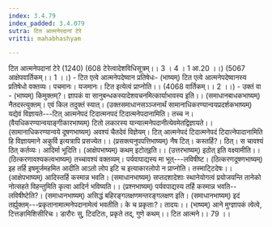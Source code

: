```yaml
---
index: 3.4.79
index_padded: 3.4.079
sutra: टित आत्मनेपदानां टेरे
vritti: mahabhashyam

---
```

 टित आत्मनेपदानां टेरे (1240) (608 टेरेत्वादेशविधिसूत्रम्।। 3 । 4 । 1 आ.20 ।।) (5067 आक्षेपवार्तिकम्।। 1 ।।) - टित एत्वे आत्मनेपदेष्वान प्रतिषेधः- (भाष्यम्) टित एत्वे आत्मनेपदेष्वानस्य प्रतिषेधो वक्तव्यः। पचमानः। यजमानः। टित इत्येत्वं प्राप्नोति।। (4068 वार्तिकम्।। 2 ।।) - उक्तं वा - (भाष्यम्) किमुक्तम्?। ज्ञापकं वा सानुबन्धकस्यादेशवचनमित्कार्याभावस्य इति।। (समाधानबाधकभाष्यम्) नैतदस्त्युक्तम्। एवं किल तदुक्तं स्यात्। (उक्तसमाधानसञ्ञ्जनार्थं सामानाधिकरण्यान्वयप्रदर्शकभाष्यम्) यद्येवं विज्ञायते---टित् आत्मनेपदं टिदात्मनपदं टिदात्मनेपदानामिति। तच्च न। (वैयधिकरण्यान्वयाङ्गीकारभाष्यम्) टितो लकारस्य यान्यात्मनेपदानीत्येवमेतद्विज्ञायते।। (सामानाधिकरण्यान्वये दूषणभाष्यम्) अवश्यं चैतदेवं विज्ञेयम्। टित् आत्मनेपदं टिदात्मनेपदं टिदात्नेपादानामिति हि विज्ञायमाने अकुर्वि इत्यत्रापि प्रसज्येत।। (प्रसक्त्यनुपपत्तिभाष्यम्) नैष टित्। कस्तर्हि?। ठित्। स चावश्यं ठित् कर्तव्यः। आदिर्मा भूदिति। (आक्षेपभाष्यम्) कथम् इटोत्इति।। (उत्तरभाष्यम्) इठोत् इति वक्ष्यामीति।। (ठित्करणावश्यकत्वभाष्यम्) तच्चावश्यं वक्तव्यम्। पर्यवापाद्यस्य मा भूत्---लविषीष्ट। (ठित्करणदूषणभाष्यम्) इह तर्हि इषमूर्जमहमित आदीति आऽतो लोप इटि च इत्याकारलोपो न प्राप्नोति। तस्माटि्टदेषः।। (आक्षेपभाष्यम्) आदिस्तर्हि कस्मान्न भवति। (समाधानभाष्यम्) सप्तदशादेशाः स्थानेयोगत्वं प्रयोजयन्ति तानेको नोत्सहते विहन्तुमिति कृत्वा आदिर्न भविष्यति।। (प्रश्नभाष्यम्) पर्यवपाद्यस्य तर्हि कस्मान्न भवति--लविषीष्टेति?। (समाधानभाष्यम्) असिद्धं बहिरङ्गलक्षणमन्तरङ्गलक्षण इति। (समाधानभाष्यम्) इदं तर्ह्युक्तम्---प्रकृतानामात्मनेपदानामेत्वं भवतीति। के च प्रकृताः?। तादयः।। (भाष्यम्) आने मुग्ज्ञापकं त्वेत्वे, टित्तङामिशिसीरिचः। डारौरः सु, टिदटितः, प्रकृते तद्, गुणे कथम्।। टित आत्मने।। 79 ।। 